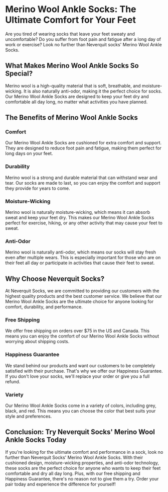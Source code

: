 # Merino Wool Ankle Socks: The Ultimate Comfort for Your Feet

Are you tired of wearing socks that leave your feet sweaty and uncomfortable? Do you suffer from foot pain and fatigue after a long day of work or exercise? Look no further than Neverquit socks' Merino Wool Ankle Socks.

## What Makes Merino Wool Ankle Socks So Special?

Merino wool is a high-quality material that is soft, breathable, and moisture-wicking. It is also naturally anti-odor, making it the perfect choice for socks. Our Merino Wool Ankle Socks are designed to keep your feet dry and comfortable all day long, no matter what activities you have planned.

## The Benefits of Merino Wool Ankle Socks

### Comfort

Our Merino Wool Ankle Socks are cushioned for extra comfort and support. They are designed to reduce foot pain and fatigue, making them perfect for long days on your feet.

### Durability

Merino wool is a strong and durable material that can withstand wear and tear. Our socks are made to last, so you can enjoy the comfort and support they provide for years to come.

### Moisture-Wicking

Merino wool is naturally moisture-wicking, which means it can absorb sweat and keep your feet dry. This makes our Merino Wool Ankle Socks perfect for exercise, hiking, or any other activity that may cause your feet to sweat.

### Anti-Odor

Merino wool is naturally anti-odor, which means our socks will stay fresh even after multiple wears. This is especially important for those who are on their feet all day or participate in activities that cause their feet to sweat.

## Why Choose Neverquit Socks?

At Neverquit Socks, we are committed to providing our customers with the highest quality products and the best customer service. We believe that our Merino Wool Ankle Socks are the ultimate choice for anyone looking for comfort, durability, and performance.

### Free Shipping

We offer free shipping on orders over $75 in the US and Canada. This means you can enjoy the comfort of our Merino Wool Ankle Socks without worrying about shipping costs.

### Happiness Guarantee

We stand behind our products and want our customers to be completely satisfied with their purchase. That's why we offer our Happiness Guarantee. If you don't love your socks, we'll replace your order or give you a full refund.

### Variety

Our Merino Wool Ankle Socks come in a variety of colors, including grey, black, and red. This means you can choose the color that best suits your style and preferences.

## Conclusion: Try Neverquit Socks' Merino Wool Ankle Socks Today

If you're looking for the ultimate comfort and performance in a sock, look no further than Neverquit Socks' Merino Wool Ankle Socks. With their cushioned design, moisture-wicking properties, and anti-odor technology, these socks are the perfect choice for anyone who wants to keep their feet comfortable and dry all day long. Plus, with our free shipping and Happiness Guarantee, there's no reason not to give them a try. Order your pair today and experience the difference for yourself!